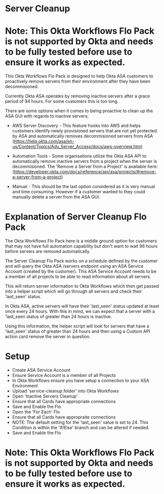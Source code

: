 # Server Cleanup

# Note: This Okta Workflows Flo Pack is not supported by Okta and needs to be fully tested before use to ensure it works as expected.

This Okta Workflows Flo Pack is designed to help Okta ASA customers to proactively remove servers from their environment after they have been decommisioned.

Currently Okta ASA operates by removing inactive servers after a grace period of 94 hours. For some customers this is too long.

There are some options when it comes to being proactive to clean up the ASA GUI with regards to inactive servers;

* AWS Server Discovery - This feature hooks into AWS and helps customers identify newly provisioned servers that are not yet protected by ASA and automatically removes decommisioned servers from ASA (https://help.okta.com/asa/en-us/Content/Topics/Adv_Server_Access/docs/aws-overview.htm)

* Automation Tools - Some organisations utilize the Okta ASA API to automatically remove inactive servers from a project when the server is decommisioned. The 'Remove a Server from a Project' is available here: (https://developer.okta.com/docs/reference/api/asa/projects/#remove-a-server-from-a-project) 

* Manual - This should be the last option considered as it is very manual and time consuming. However if a customer wanted to they could manually delete a server from the ASA GUI.

# Explanation of Server Cleanup Flo Pack

The Okta Workflows Flo Pack here is a middle ground option for customers that may not have full automation capability but don't want to wait 96 hours before servers are removed automatically.

The Server Cleanup Flo Pack works on a schedule defined by the customer and will query the Okta ASA /servers endpoint using an ASA Service Account (created by the customer). This ASA Service Account needs to be a member of all projects to be able to read information about all servers.

This will return server information to Okta Workflows which then get passed into a helper script which will go through all servers and check their 'last_seen' status. 

In Okta ASA, active servers will have their 'last_seen' status updated at least once every 24 hours. With this in mind, we can expect that a server with a 'last_seen status of greater than 24 hours is inactive.

Using this information, the helper script will look for servers that have a 'last_seen' status of greater than 24 hours and then using a Custom API action card remove the server in question.

# Setup

* Create ASA Service Account 
* Ensure Service Account is a member of all Projects
* In Okta Workflows ensure you have setup a connection to your ASA Environment
* Upload 'service-cleanup.folder' into Okta Workflows
* Open 'Inactive Servers Cleanup'
* Ensure that all Cards have appropriate connections
* Save and Enable the Flo
* Open the 'For Each' Flo
* Ensure that all Cards have appropraite connections
* NOTE: The default setting for the 'last_seen' value is set to 24. This Condition is within the 'If/Else' branch and can be altered if needed.
* Save and Enable the Flo

# Note: This Okta Workflows Flo Pack is not supported by Okta and needs to be fully tested before use to ensure it works as expected.
